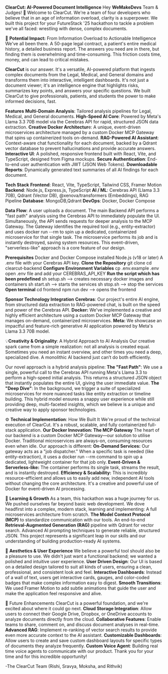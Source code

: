 **ClearCut: AI-Powered Document Intelligence**
Hey **WeMakeDevs** Team & Judges! 👋
Welcome to ClearCut. We're a team of four developers who believe that in an age of information overload, clarity is a superpower.
We built this project for your FutureStack '25 hackathon to tackle a problem we've all faced: wrestling with dense, complex documents.

🎯 **Potential Impact:** From Information Overload to Actionable Intelligence
We've all been there. A 50-page legal contract, a patient's entire medical history, a detailed business report. 
The answers you need are in there, but finding them is overwhelming and time-consuming. This friction costs time, money, and can lead to critical mistakes.

**ClearCut** is our answer. It's a versatile, AI-powered platform that ingests complex documents from the Legal, Medical, and General domains and transforms them into interactive, intelligent dashboards. 
It's not just a document viewer; it's an intelligence engine that highlights risks, summarizes key points, and answers your specific questions.
We built ClearCut to give professionals, patients, and students the power to make informed decisions, fast.

**Features**
**Multi-Domain Analysis**: Tailored analysis pipelines for Legal, Medical, and General documents.
**High-Speed AI Core**: Powered by Meta's Llama 3.3 70B model via the Cerebras API for rapid, structured JSON data extraction.
**Creative Docker Architectur**e: A unique, event-driven microservices architecture managed by a custom Docker MCP Gateway that spins up containerized tools on-demand.
**RAG-Powered AI Assistant**: Context-aware chat functionality for each document, backed by a Qdrant vector database to prevent hallucinations and provide accurate answers.
**Interactive UI**: A polished, responsive frontend built with React, Vite, and TypeScript, designed from Figma mockups.
**Secure Authentication**: End-to-end user authentication with JWT (JSON Web Tokens).
**Downloadable Reports**: Dynamically generated text summaries of all AI findings for each document.

**Tech Stack**
**Frontend**:	React, Vite, TypeScript, Tailwind CSS, Framer Motion
**Backend**:	Node.js, Express.js, TypeScript
**AI / ML**:	Cerebras API (Llama 3.3 70B), Qdrant (Vector DB), @xenova/transformers (Embeddings), RAG Pipeline
**Database**:	MongoDB,Qdrant
**DevOps**:	Docker, Docker Compose

**Data Flow**:
A user uploads a document.
The main Backend API performs a "fast path" analysis using the Cerebras API to immediately populate the UI.
Simultaneously, the API sends requests for deeper analysis to the MCP Gateway.
The Gateway identifies the required tool (e.g., entity-extractor) and uses docker run --rm to spin up a dedicated, containerized microservice for that single task.
The microservice performs its job and is instantly destroyed, saving system resources. This event-driven, "serverless-like" approach is a core feature of our design.

**Prerequisites**
Docker and Docker Compose installed
Node.js (v18 or later)
A .env file with your Cerebras API key.
**Clone the Repository**
git clone
cd clearcut-backend
**Configure Environment Variables**
cp .env.example .env
open .env file and add your CEREBRAS_API_KEY
**Run the script which has been predefined**
sh setup.sh --> creates necessary docker images and containers
sh start.sh --> starts the services
sh stop.sh --> stop the services
**Open terminal**
cd frontend
npm run dev --> opens the frontend

**Sponsor Technology Integration**
**Cerebras**: Our project's entire AI engine, from structured data extraction to RAG-powered chat, is built on the speed and power of the Cerebras API.
**Docker:** We've implemented a creative and highly efficient architecture using a custom Docker MCP Gateway that manages on-demand, containerized microservices.
**Meta:** We showcase an impactful and feature-rich generative AI application powered by Meta's Llama 3.3 70B model.

💡**Creativity & Originality**: A Hybrid Approach to AI Analysis
Our creative spark came from a simple realization: not all analysis is created equal. 
Sometimes you need an instant overview, and other times you need a deep, specialized dive. 
A monolithic AI backend just can’t do both efficiently.

Our novel approach is a hybrid analysis pipeline:
**The "Fast Path"**: We use a single, powerful call to the Cerebras API running Meta's Llama 3.3 to perform a high-speed initial analysis. 
This returns a structured JSON object that instantly populates the entire UI, giving the user immediate value.
**The "Deep Dive"**: In the background, we trigger a suite of specialized microservices for more nuanced tasks like entity extraction or timeline building.
This hybrid model ensures a snappy user experience while still providing deep, multi-faceted insights, which we believe is a unique and creative way to apply sponsor technologies.

⚙️ **Technical Implementation**: How We Built It
We're proud of the technical execution of ClearCut. It's a robust, scalable, and fully containerized full-stack application.
**Our Docker Innovation: The MCP Gateway**
The heart of our backend is a custom Docker MCP Gateway—our solution to utilise Docker. Traditional microservices are always-on, consuming resources even when idle. 
Our approach is different:
**On-Demand Services:** Our gateway acts as a "job dispatcher." When a specific task is needed (like entity-extraction), it uses a docker run --rm command to spin up a dedicated, lightweight container for that job only.
**Event-Driven & Serverless-like:** The container performs its single task, streams the result, and is instantly destroyed.
**Efficiency & Scalability:** This is incredibly resource-efficient and allows us to easily add new, independent AI tools without changing the core architecture. It's a creative and powerful use of Docker for event-driven AI processing.

🌱 **Learning & Growth**
As a team, this hackathon was a huge journey for us. We pushed ourselves far beyond basic web development. We dove headfirst into a complex, modern stack, learning and implementing:
A full microservices architecture from scratch.
**The Model Context Protocol (MCP)** to standardize communication with our tools.
An end-to-end **Retrieval-Augmented Generation (RAG)** pipeline with Qdrant for vector search.
Advanced AI prompting techniques to generate reliable, structured JSON.
This project represents a significant leap in our skills and our understanding of building production-ready AI systems.

🎨 **Aesthetics & User Experience**
We believe a powerful tool should also be a pleasure to use. We didn't just want a functional backend; we wanted a polished and intuitive user experience.
**User Driven Design**: Our UI is based on a detailed design tailored to suit all kinds of users, ensuring a clean, professional, and consistent look and feel.
**Interactive Dashboards**: Instead of a wall of text, users get interactive cards, gauges, and color-coded badges that make complex information easy to digest.
**Smooth Transitions**: We used Framer Motion to add subtle animations that guide the user and make the application feel responsive and alive.

🔮 Future Enhancements
ClearCut is a powerful foundation, and we're excited about where it could go next.
**Cloud Storage Integration**: Allow users to connect their Google Drive, Dropbox, or OneDrive accounts to analyze documents directly from the cloud.
**Collaborative Features**: Enable teams to share, comment on, and discuss document analyses in real-time.
**Advanced RAG**: Implement re-ranking of vector search results to provide even more accurate context to the AI assistant.
**Customizable Dashboards**: Allow users to create and save custom dashboard layouts for specific types of documents they analyze frequently.
**Custom Voice Agent**: Building real time voice agents to communicate with our product.
Thank you for your time and for this incredible opportunity!

-The ClearCut Team (Rishi, Sravya, Moksha, and Rithvik)
